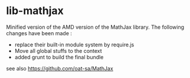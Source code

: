 # lib-mathjax

Minified version of the AMD version of the MathJax library.
The following changes have been made :

 - replace their built-in module system by require.js
 - Move all global stuffs to the context
 - added grunt to build the final bundle

see also <https://github.com/oat-sa/MathJax>
